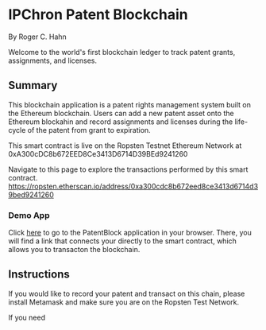 # IPChron Patent Blockchain
By Roger C. Hahn

Welcome to the world's first blockchain ledger to track patent grants, assignments, and licenses.

## Summary

This blockchain application is a patent rights management system built on the Ethereum blockchain. Users can add a new patent asset onto the Ethereum blockahin and record assignments and licenses during the life-cycle of the patent from grant to expiration. 

This smart contract is live on the Ropsten Testnet Ethereum Network at 0xA300cDC8b672EED8Ce3413D6714D39BEd9241260

Navigate to this page to explore the transactions performed by this smart contract.
https://ropsten.etherscan.io/address/0xa300cdc8b672eed8ce3413d6714d39bed9241260

### Demo App

Click [here](https://rhahn28.github.io/Patent_Blockchain) to go to the PatentBlock application in your browser. There, you will find a link that connects your directly to the smart contract, which allows you to transacton the blockchain.


## Instructions 

If you would like to record your patent and transact on this chain, please install Metamask and make sure you are on the Ropsten Test Network.

If you need 










